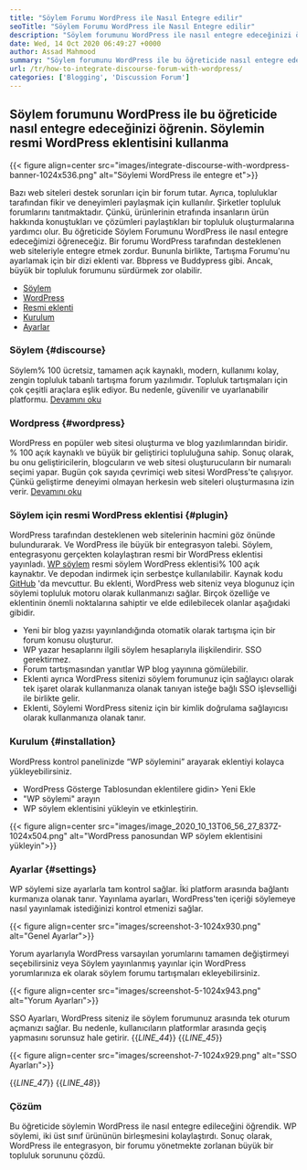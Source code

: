 ```yaml
---
title: "Söylem Forumu WordPress ile Nasıl Entegre edilir" 
seoTitle: "Söylem Forumu WordPress ile Nasıl Entegre edilir" 
description: "Söylem forumunu WordPress ile nasıl entegre edeceğinizi öğrenin. WordPress için Söylem resmi eklentisinin kurulumu ve yapılandırması." 
date: Wed, 14 Oct 2020 06:49:27 +0000
author: Assad Mahmood
summary: "Söylem forumunu WordPress ile bu öğreticide nasıl entegre edeceğinizi öğrenin. Söylemin resmi WordPress eklentisini kullanma" 
url: /tr/how-to-integrate-discourse-forum-with-wordpress/
categories: ['Blogging', 'Discussion Forum']
---
```


## Söylem forumunu WordPress ile bu öğreticide nasıl entegre edeceğinizi öğrenin. Söylemin resmi WordPress eklentisini kullanma

{{< figure align=center src="images/integrate-discourse-with-wordpress-banner-1024x536.png" alt="Söylemi WordPress ile entegre et">}}

Bazı web siteleri destek sorunları için bir forum tutar. Ayrıca, topluluklar tarafından fikir ve deneyimleri paylaşmak için kullanılır. Şirketler topluluk forumlarını tanıtmaktadır. Çünkü, ürünlerinin etrafında insanların ürün hakkında konuştukları ve çözümleri paylaştıkları bir topluluk oluşturmalarına yardımcı olur. Bu öğreticide Söylem Forumunu WordPress ile nasıl entegre edeceğimizi öğreneceğiz.
Bir forumu WordPress tarafından desteklenen web siteleriyle entegre etmek zordur. Bununla birlikte, Tartışma Forumu'nu ayarlamak için bir dizi eklenti var. Bbpress ve Buddypress gibi. Ancak, büyük bir topluluk forumunu sürdürmek zor olabilir.
  * [Söylem][1]
  * [WordPress][2]
  * [Resmi eklenti][3]
  * [Kurulum][4]
  * [Ayarlar][5]


### Söylem {#discourse}

Söylem% 100 ücretsiz, tamamen açık kaynaklı, modern, kullanımı kolay, zengin topluluk tabanlı tartışma forum yazılımıdır. Topluluk tartışmaları için çok çeşitli araçlara eşlik ediyor. Bu nedenle, güvenilir ve uyarlanabilir platformu. [Devamını oku][6]


### Wordpress {#wordpress}

WordPress en popüler web sitesi oluşturma ve blog yazılımlarından biridir. % 100 açık kaynaklı ve büyük bir geliştirici topluluğuna sahip. Sonuç olarak, bu onu geliştiricilerin, blogcuların ve web sitesi oluşturucuların bir numaralı seçimi yapar. Bugün çok sayıda çevrimiçi web sitesi WordPress'te çalışıyor. Çünkü geliştirme deneyimi olmayan herkesin web siteleri oluşturmasına izin verir. [Devamını oku][7]


### Söylem için resmi WordPress eklentisi {#plugin}

WordPress tarafından desteklenen web sitelerinin hacmini göz önünde bulundurarak. Ve WordPress ile büyük bir entegrasyon talebi. Söylem, entegrasyonu gerçekten kolaylaştıran resmi bir WordPress eklentisi yayınladı.
[WP söylem][8] resmi söylem WordPress eklentisi% 100 açık kaynaktır. Ve depodan indirmek için serbestçe kullanılabilir. Kaynak kodu [GitHub][9] 'da mevcuttur.
Bu eklenti, WordPress web siteniz veya blogunuz için söylemi topluluk motoru olarak kullanmanızı sağlar. Birçok özelliğe ve eklentinin önemli noktalarına sahiptir ve elde edilebilecek olanlar aşağıdaki gibidir.
  * Yeni bir blog yazısı yayınlandığında otomatik olarak tartışma için bir forum konusu oluşturur.
  * WP yazar hesaplarını ilgili söylem hesaplarıyla ilişkilendirir. SSO gerektirmez.
  * Forum tartışmasından yanıtlar WP blog yayınına gömülebilir.
  * Eklenti ayrıca WordPress sitenizi söylem forumunuz için sağlayıcı olarak tek işaret olarak kullanmanıza olanak tanıyan isteğe bağlı SSO işlevselliği ile birlikte gelir.
  * Eklenti, Söylemi WordPress siteniz için bir kimlik doğrulama sağlayıcısı olarak kullanmanıza olanak tanır.


### Kurulum {#installation}

WordPress kontrol panelinizde “WP söylemini” arayarak eklentiyi kolayca yükleyebilirsiniz.
  * WordPress Gösterge Tablosundan eklentilere gidin> Yeni Ekle
  * "WP söylemi" arayın
  * WP söylem eklentisini yükleyin ve etkinleştirin.

{{< figure align=center src="images/image_2020_10_13T06_56_27_837Z-1024x504.png" alt="WordPress panosundan WP söylem eklentisini yükleyin">}}



### Ayarlar {#settings}

WP söylemi size ayarlarla tam kontrol sağlar. İki platform arasında bağlantı kurmanıza olanak tanır. Yayınlama ayarları, WordPress'ten içeriği söylemeye nasıl yayınlamak istediğinizi kontrol etmenizi sağlar.

{{< figure align=center src="images/screenshot-3-1024x930.png" alt="Genel Ayarlar">}}

Yorum ayarlarıyla WordPress varsayılan yorumlarını tamamen değiştirmeyi seçebilirsiniz veya Söylem yayınlanmış yayınlar için WordPress yorumlarınıza ek olarak söylem forumu tartışmaları ekleyebilirsiniz.

{{< figure align=center src="images/screenshot-5-1024x943.png" alt="Yorum Ayarları">}}

SSO Ayarları, WordPress siteniz ile söylem forumunuz arasında tek oturum açmanızı sağlar. Bu nedenle, kullanıcıların platformlar arasında geçiş yapmasını sorunsuz hale getirir.
{{_LINE_44_}}
{{_LINE_45_}}

{{< figure align=center src="images/screenshot-7-1024x929.png" alt="SSO Ayarları">}}

{{_LINE_47_}}
{{_LINE_48_}}

### Çözüm
Bu öğreticide söylemin WordPress ile nasıl entegre edileceğini öğrendik. WP söylemi, iki üst sınıf ürününün birleşmesini kolaylaştırdı. Sonuç olarak, WordPress ile entegrasyon, bir forumu yönetmekte zorlanan büyük bir topluluk sorununu çözdü.



 [1]: #discourse
 [2]: #wordpress
 [3]: #plugin
 [4]: #installation
 [5]: #settings
 [6]: https://products.containerize.com/discussion-forum/discourse
 [7]: https://products.containerize.com/blogging/wordpress
 [8]: https://wordpress.org/plugins/wp-discourse/
 [9]: https://github.com/discourse/wp-discourse
